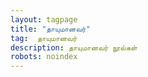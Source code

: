 ```yaml
---
layout: tagpage
title: "தாயுமானவர்"
tag:  தாயுமானவர்
description: தாயுமானவர் நூல்கள்
robots: noindex
---
```

